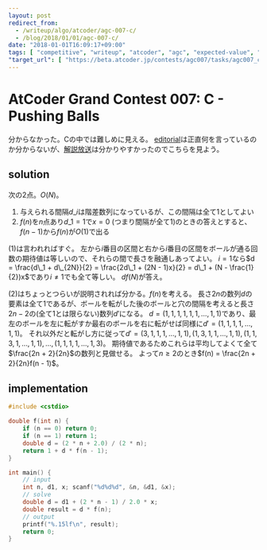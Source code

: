 ```yaml
---
layout: post
redirect_from:
  - /writeup/algo/atcoder/agc-007-c/
  - /blog/2018/01/01/agc-007-c/
date: "2018-01-01T16:09:17+09:00"
tags: [ "competitive", "writeup", "atcoder", "agc", "expected-value", "probability" ]
"target_url": [ "https://beta.atcoder.jp/contests/agc007/tasks/agc007_c" ]
---
```


# AtCoder Grand Contest 007: C - Pushing Balls

分からなかった。Cの中では難しめに見える。
[editorial](http://agc007.contest.atcoder.jp/data/agc/007/editorial.pdf)は正直何を言っているのか分からないが、[解説放送](https://www.youtube.com/watch?v=6ZP8JyGsQBs)は分かりやすかったのでこちらを見よう。

## solution

次の$2$点。$O(N)$。

1.  与えられる間隔$d\_i$は階差数列になっているが、この間隔は全て$1$としてよい
2.  $f(n)$を$n$点あり$d\_1 = 1$で$x = 0$ (つまり間隔が全て$1$)のときの答えとすると、$f(n - 1)$から$f(n)$が$O(1)$で出る

(1)は言われればすぐ。
左から$i$番目の区間と右から$i$番目の区間をボールが通る回数の期待値は等しいので、それらの間で長さを融通しあってよい。
$i = 1$なら$d = \frac{d\_1 + d\_{2N}}{2} = \frac{2d\_1 + (2N - 1)x}{2} = d\_1 + (N - \frac{1}{2})x$であり$i \ne 1$でも全て等しい。
$d f(N)$が答え。

(2)はちょっとつらいが説明されれば分かる。$f(n)$を考える。
長さ$2n$の数列$d$の要素は全て$1$であるが、ボールを転がした後のボールと穴の間隔を考えると長さ$2n-2$の(全て$1$とは限らない)数列$d'$になる。
$d = (1, 1, 1, 1, 1, 1, \dots, 1, 1)$であり、最左のボールを左に転がすか最右のボールを右に転がせば同様に$d' = (1, 1, 1, 1, \dots, 1, 1)$。
それ以外だと転がし方に従って$d' = (3, 1, 1, 1, \dots, 1, 1), (1, 3, 1, 1, \dots, 1, 1), (1, 1, 3, 1, \dots, 1, 1), \dots, (1, 1, 1, 1, \dots, 1, 3)$。
期待値であるためこれらは平均してよくて全て$\frac{2n + 2}{2n}$の数列と見做せる。
よって$n \ge 2$のとき$f(n) = \frac{2n + 2}{2n}f(n - 1)$。

## implementation

``` c++
#include <cstdio>

double f(int n) {
    if (n == 0) return 0;
    if (n == 1) return 1;
    double d = (2 * n + 2.0) / (2 * n);
    return 1 + d * f(n - 1);
}

int main() {
    // input
    int n, d1, x; scanf("%d%d%d", &n, &d1, &x);
    // solve
    double d = d1 + (2 * n - 1) / 2.0 * x;
    double result = d * f(n);
    // output
    printf("%.15lf\n", result);
    return 0;
}
```
